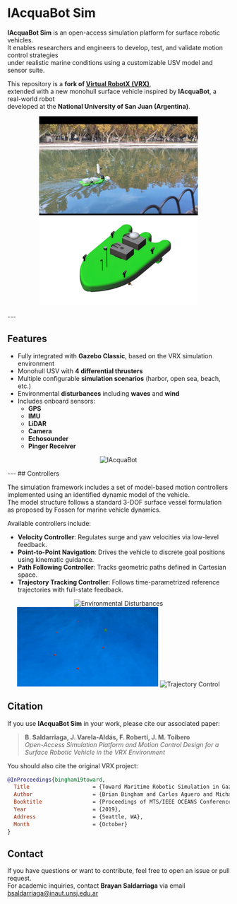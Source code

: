 # IAcquaBot Sim

**IAcquaBot Sim** is an open-access simulation platform for surface robotic vehicles.  
It enables researchers and engineers to develop, test, and validate motion control strategies  
under realistic marine conditions using a customizable USV model and sensor suite.

This repository is a **fork of [Virtual RobotX (VRX)](https://github.com/osrf/vrx)**,  
extended with a new monohull surface vehicle inspired by **IAcquaBot**, a real-world robot  
developed at the **National University of San Juan (Argentina)**.

<p align="center">
  <img src="./images/iacquabot.jpeg" alt="IAcquaBot" width="360"/>
  <img src="./images/boat.png" alt="Boat Model" width="360"/>
</p>
---

## Features

- Fully integrated with **Gazebo Classic**, based on the VRX simulation environment  
- Monohull USV with **4 differential thrusters** 
- Multiple configurable **simulation scenarios** (harbor, open sea, beach, etc.)
- Environmental **disturbances** including **waves** and **wind**
- Includes onboard sensors:
  - **GPS**
  - **IMU**
  - **LiDAR**
  - **Camera**
  - **Echosounder**
  - **Pinger Receiver**
<p align="center">
  <img src="./scenario.jpg" alt="IAcquaBot" width="360"/>
</p>
---
## Controllers

The simulation framework includes a set of model-based motion controllers  
implemented using an identified dynamic model of the vehicle.  
The model structure follows a standard 3-DOF surface vessel formulation  
as proposed by Fossen for marine vehicle dynamics.

Available controllers include:

- **Velocity Controller**: Regulates surge and yaw velocities via low-level feedback.  
- **Point-to-Point Navigation**: Drives the vehicle to discrete goal positions using kinematic guidance.  
- **Path Following Controller**: Tracks geometric paths defined in Cartesian space.  
- **Trajectory Tracking Controller**: Follows time-parametrized reference trajectories with full-state feedback.

<p align="center">
  <img src="./images/disturbances.gif" alt="Environmental Disturbances" width="320"/>
  <img src="./images/position_control.gif" alt="Position Control" width="320"/>
  <img src="./images/trajectory_control.gif" alt="Trajectory Control" width="320"/>
</p>

## Citation

If you use **IAcquaBot Sim** in your work, please cite our associated paper:

> **B. Saldarriaga, J. Varela-Aldás, F. Roberti, J. M. Toibero**  
> *Open-Access Simulation Platform and Motion Control Design for a Surface Robotic Vehicle in the VRX Environment*

You should also cite the original VRX project:

```bibtex
@InProceedings{bingham19toward,
  Title                    = {Toward Maritime Robotic Simulation in Gazebo},
  Author                   = {Brian Bingham and Carlos Aguero and Michael McCarrin and Joseph Klamo and Joshua Malia and Kevin Allen and Tyler Lum and Marshall Rawson and Rumman Waqar},
  Booktitle                = {Proceedings of MTS/IEEE OCEANS Conference},
  Year                     = {2019},
  Address                  = {Seattle, WA},
  Month                    = {October}
}
```

## Contact

If you have questions or want to contribute, feel free to open an issue or pull request.  
For academic inquiries, contact **Brayan Saldarriaga** via email bsaldarriaga@inaut.unsj.edu.ar